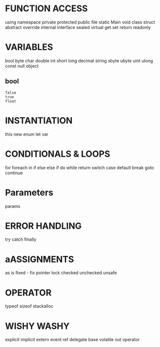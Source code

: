 # FUNCTION ACCESS
using
namespace
private
protected
public
file
static
Main
void
class
struct
abstract
override
internal
interface
sealed
virtual
get
set
return
readonly


# VARIABLES
bool
byte
char
double
int
short
long
decimal
string
sbyte
ubyte
uint
ulong
const
null
object

## bool
    false
    true
    float

# INSTANTIATION
this
new
enum
let
var

# CONDITIONALS & LOOPS
for
foreach
in
if
else
else if
do
while
return
switch
case
default
break
goto
continue

# Parameters
params

# ERROR HANDLING
try
catch
finally

# aASSIGNMENTS
as
is
fixed - fix pointer
lock
checked
unchecked
unsafe

# OPERATOR
typeof
sizeof
stackalloc

# WISHY WASHY
explicit
implicit
extern
event
ref
delegate
base
volatile
out
operator

